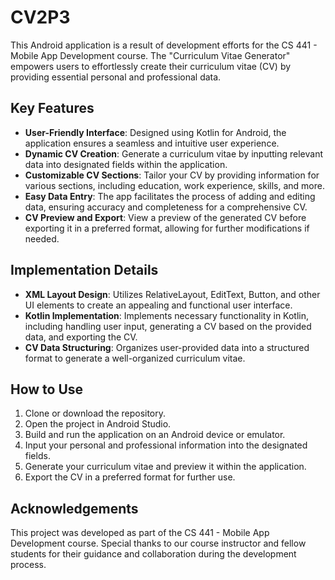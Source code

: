 # CV2P3
This Android application is a result of development efforts for the CS 441 - Mobile App Development course. The "Curriculum Vitae Generator" empowers users to effortlessly create their curriculum vitae (CV) by providing essential personal and professional data.

## Key Features

- **User-Friendly Interface**: Designed using Kotlin for Android, the application ensures a seamless and intuitive user experience.
- **Dynamic CV Creation**: Generate a curriculum vitae by inputting relevant data into designated fields within the application.
- **Customizable CV Sections**: Tailor your CV by providing information for various sections, including education, work experience, skills, and more.
- **Easy Data Entry**: The app facilitates the process of adding and editing data, ensuring accuracy and completeness for a comprehensive CV.
- **CV Preview and Export**: View a preview of the generated CV before exporting it in a preferred format, allowing for further modifications if needed.

## Implementation Details

- **XML Layout Design**: Utilizes RelativeLayout, EditText, Button, and other UI elements to create an appealing and functional user interface.
- **Kotlin Implementation**: Implements necessary functionality in Kotlin, including handling user input, generating a CV based on the provided data, and exporting the CV.
- **CV Data Structuring**: Organizes user-provided data into a structured format to generate a well-organized curriculum vitae.

## How to Use

1. Clone or download the repository.
2. Open the project in Android Studio.
3. Build and run the application on an Android device or emulator.
4. Input your personal and professional information into the designated fields.
5. Generate your curriculum vitae and preview it within the application.
6. Export the CV in a preferred format for further use.

## Acknowledgements

This project was developed as part of the CS 441 - Mobile App Development course. Special thanks to our course instructor and fellow students for their guidance and collaboration during the development process.
